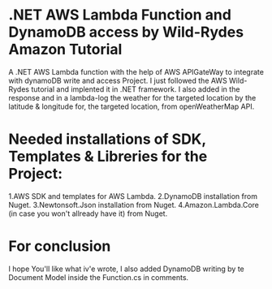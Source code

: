 # .NET AWS Lambda Function and DynamoDB access by Wild-Rydes Amazon Tutorial
A .NET AWS Lambda function with the help of AWS APIGateWay to integrate with dynamoDB write and access Project.
I just followed the AWS Wild-Rydes tutorial and implented it in .NET framework.
I also added in the response and in a lambda-log the weather for the targeted location by the latitude & longitude for, the targeted location, from openWeatherMap API.

# Needed installations of SDK, Templates & Libreries for the Project:
1.AWS SDK and templates for AWS Lambda.
2.DynamoDB installation from Nuget.
3.Newtonsoft.Json installation from Nuget.
4.Amazon.Lambda.Core (in case you won't allready have it) from Nuget.

# For conclusion
I hope You'll like what iv'e wrote, I also added DynamoDB writing by te Document Model inside the Function.cs in comments.
